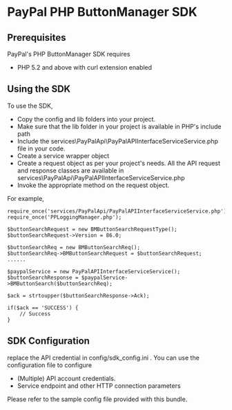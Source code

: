 
PayPal PHP ButtonManager SDK
===============================

Prerequisites
-------------

PayPal's PHP ButtonManager SDK requires 

 * PHP 5.2 and above with curl extension enabled
  

Using the SDK
-------------

To use the SDK, 

* Copy the config and lib folders into your project.
* Make sure that the lib folder in your project is available in PHP's include path
* Include the services\PayPalApi\PayPalAPIInterfaceServiceService.php file in your code.
* Create a service wrapper object
* Create a request object as per your project's needs. All the API request and response classes are available in services\PayPalApi\PayPalAPIInterfaceServiceService.php
* Invoke the appropriate method on the request object.


For example,

	require_once('services/PayPalApi/PayPalAPIInterfaceServiceService.php');	require_once('PPLoggingManager.php');

    $buttonSearchRequest = new BMButtonSearchRequestType();
	$buttonSearchRequest->Version = 86.0;
	
	$buttonSearchReq = new BMButtonSearchReq();
	$buttonSearchReq->BMButtonSearchRequest = $buttonSearchRequest;
	......

	$paypalService = new PayPalAPIInterfaceServiceService();
	$buttonSearchResponse = $paypalService->BMButtonSearch($buttonSearchReq);
	
	$ack = strtoupper($buttonSearchResponse->Ack);
 
	if($ack == 'SUCCESS') {
		// Success
	}
  
 

SDK Configuration
-----------------

replace the API credential in config/sdk_config.ini . You can use the configuration file to configure

 * (Multiple) API account credentials.
 * Service endpoint and other HTTP connection parameters 


Please refer to the sample config file provided with this bundle.
